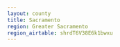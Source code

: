 ```yaml
---
layout: county
title: Sacramento
region: Greater Sacramento
region_airtable: shrdT6V38E6k1bwxu
---
```

